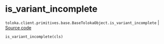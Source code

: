 # is_variant_incomplete
`toloka.client.primitives.base.BaseTolokaObject.is_variant_incomplete` | [Source code](https://github.com/Toloka/toloka-kit/blob/v1.1.3/src/client/primitives/base.py#L239)

```python
is_variant_incomplete(cls)
```

